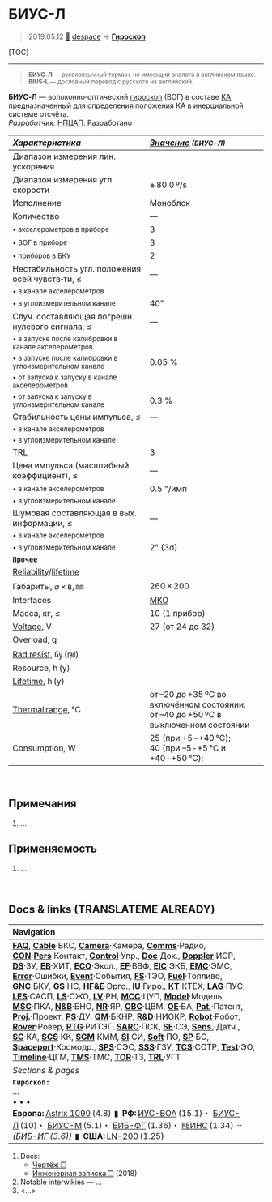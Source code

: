 # БИУС-Л
> 2019.05.12 [🚀](../index/index.md) [despace](index.md) → **[Гироскоп](iu.md)**

[TOC]

---

> <small>**БИУС‑Л** — русскоязычный термин, не имеющий аналога в английском языке. **BIUS-L** — дословный перевод с русского на английский.</small>

**БИУС‑Л** — волоконно‑оптический [гироскоп](iu.md) (ВОГ) в составе [КА](sc.md), предназначенный для определения положения КА в инерциальной системе отсчёта.  
*Разработчик:* [НПЦАП](zz_npcap.md). Разработано  

<small>

|*Характеристика*|*[Значение](si.md) <small>(БИУС-Л)</small>*|
|:--|:--|
|Диапазон измерения лин. ускорения| |
|Диапазон измерения угл. скорости|± 80.0 º/s|
|Исполнение|Моноблок|
|Количество|—|
|<small>• акселерометров в приборе</small>|3|
|<small>• ВОГ в приборе</small>|3|
|<small>• приборов в БКУ</small>|2|
|Нестабильность угл. положения осей чувств‑ти, ≤|—|
|<small>• в канале акселерометров</small>| |
|<small>• в углоизмерительном канале</small>|40"|
|Случ. составляющая погрешн. нулевого сигнала, ≤|—|
|<small>• в запуске после калибровки в канале акселерометров</small>| |
|<small>• в запуске после калибровки в углоизмерительном канале</small>|0.05 %|
|<small>• от запуска к запуску в канале акселерометров</small>| |
|<small>• от запуска к запуску в углоизмерительном канале</small>|0.3 %|
|Стабильность цены импульса, ≤|—|
|<small>• в канале акселерометров</small>| |
|<small>• в углоизмерительном канале</small>| |
|[TRL](trl.md)|3|
|Цена импульса (масштабный коэффициент), ≤|—|
|<small>• в канале акселерометров</small>|0.5 "/имп|
|<small>• в углоизмерительном канале</small>| |
|Шумовая составляющая в вых. информации, ≤|—|
|<small>• в канале акселерометров</small>| |
|<small>• в углоизмерительном канале</small>|2" (3σ)|
|**`Прочее`**| |
|[Reliability](qm.md)/[lifetime](lifetime.md)| |
|Габариты, ⌀ × в, ㎜|260 × 200|
|Interfaces|[МКО](mil_std_1553.md)|
|Масса, кг, ≤|10 (1 прибор)|
|[Voltage](voltage.md), V|27 (от 24 до 32)|
|Overload, g| |
|[Rad.resist](ion_rad.md), ㏉ (㎭)| |
|Resource, h (y)| |
|[Lifetime](lifetime.md), h (y)| |
|[Thermal range](tcs.md), ℃|от –20 до +35 ºС во включённом состоянии;<br> от –40 до +50 ºС в выключенном состоянии|
|Consumption, W|25 (при +5 ‑ +40 ℃);<br> 40 (при –5 ‑ +5 ℃ и +40 ‑ +50 ℃);|

</small>



<p style="page-break-after:always"> </p>

## Примечания
   1. …



## Применяемость
   1. …



<p style="page-break-after:always"> </p>

## Docs & links (TRANSLATEME ALREADY)
|Navigation|
|:--|
|**[FAQ](faq.md)**, **[Cable](cable.md)**·БКС, **[Camera](cam.md)**·Камера, **[Comms](comms.md)**·Радио, **[CON](contact.md)·[Pers](person.md)**·Контакт, **[Control](control.md)**·Упр., **[Doc](doc.md)**·Док., **[Doppler](doppler.md)**·ИСР, **[DS](ds.md)**·ЗУ, **[EB](eb.md)**·ХИТ, **[ECO](ecology.md)**·Экол., **[EF](ef.md)**·ВВФ, **[ElC](elc.md)**·ЭКБ, **[EMC](emc.md)**·ЭМС, **[Error](error.md)**·Ошибки, **[Event](event.md)**·События, **[FS](fs.md)**·ТЭО, **[Fuel](fuel.md)**·Топливо, **[GNC](gnc.md)**·БКУ, **[GS](scs.md)**·НС, **[HF&E](hfe.md)**·Эрго., **[IU](iu.md)**·Гиро., **[KT](kt.md)**·КТЕХ, **[LAG](lag.md)**·ПУC, **[LES](les.md)**·САСП, **[LS](ls.md)**·СЖО, **[LV](lv.md)**·РН, **[MCC](mcc.md)**·ЦУП, **[Model](model.md)**·Модель, **[MSC](sc.md)**·ПКА, **[N&B](nnb.md)**·БНО, **[NR](nr.md)**·ЯР, **[OBC](obc.md)**·ЦВМ, **[OE](oe.md)**·БА, **[Pat.](патент.md)**·Патент, **[Proj.](project.md)**·Проект, **[PS](ps.md)**·ДУ, **[QM](qm.md)**·БКНР, **[R&D](rnd.md)**·НИОКР, **[Robot](robotics.md)**·Робот, **[Rover](rover.md)**·Ровер, **[RTG](rtg.md)**·РИТЭГ, **[SARC](sarc.md)**·ПСК, **[SE](se.md)**·СЭ, **[Sens.](sensor.md)**·Датч., **[SC](sc.md)**·КА, **[SCS](scs.md)**·КК, **[SGM](sgm.md)**·КММ, **[SI](si.md)**·СИ, **[Soft](soft.md)**·ПО, **[SP](sp.md)**·БС, **[Spaceport](spaceport.md)**·Космодр., **[SPS](sps.md)**·СЭС, **[SSS](sss.md)**·ГЗУ, **[TCS](tcs.md)**·СОТР, **[Test](test.md)**·ЭО, **[Timeline](timeline.md)**·ЦГМ, **[TMS](tms.md)**·ТМС, **[TOR](tor.md)**·ТЗ, **[TRL](trl.md)**·УГТ|
|*Sections & pages*|
|**`Гироскоп:`**<br> …<br>• • •<br> **Европа:** [Astrix 1090](astrix_1090.md) (4.8)  ▮  **РФ:** [ИУС-ВОА](ius_voa.md) (15.1)・ [БИУС-Л](bius_l.md) (10)・ [БИУС-М](bius_m.md) (5.1)・ [БИБ-ФГ](bib_fg.md) (1.36)・ [㎆ИНС](mbins.md) (1.34) ··· *([БИБ-ИГ](bib_ig.md) (3.6))*  ▮  **США:** [LN-200](ln_200.md) (1.25)|

   1. Docs:
      - [Чертёж ❐](f/iu/b/bius-l_sketch1.pdf)
      - [Инженерная записка ❐](f/iu/b/bius-l_iz_2018.djvu) (2018)
   1. Notable interwikies — …
   1. <…>
